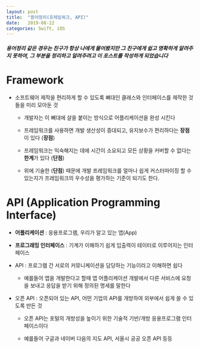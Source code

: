 ```yaml
---
layout: post
title:  "용어정리(프레임워크, API)"
date:   2019-08-22
categories: Swift, iOS
---
```


##### 용어정리 같은 경우는 친구가 항상 나에게 물어봤지만 그 친구에게 쉽고 명확하게 알려주지 못하여, 그 부분을 정리하고 알려주려고 이 포스트를 작성하게 되었습니다

# Framework

- 소프트웨어 제작을 편리하게 할 수 있도록 뼈대인 클래스와 인터페이스를 제작한 것들을 미리 모아둔 것
    
    - 개발자는 이 뼈대에 살을 붙이는 방식으로 어플리케이션을 완성 시킨다
    
    - 프레임워크를 사용하면 개발 생산성이 증대되고, 유지보수가 편리하다는 **장점**이 있다 (**장점**)
    
    - 프레임워크는 익숙해지는 데에 시간이 소요되고 모든 상황을 커버할 수 없다는 **한계**가 있다 (**단점**)
    
    - 위에 기술한 (**단점**) 때문에 개발 프레임워크를 얼마나 쉽게 커스터마이징 할 수 있는지가 프레임워크의 우수성을 평가하는 기준이 되기도 한다.
    
# API (Application Programming Interface)

- **어플리케이션** : 응용프로그램, 우리가 알고 있는 앱(App)

- **프로그래밍 인터페이스** : 기계가 이해하기 쉽게 입출력이 테이터로 이루어지는 인터페이스

- API : 프로그램 간 서로의 커뮤니케이션을 담당하는 기능이라고 이해하면 쉽다

    - 예를들어 앱을 개발한다고 할때 앱 어플리케이션 개발에서 다른 서비스에 요청을 보내고 응답을 받기 위해 정의된 명세를 말한다
    
- 오픈 API : 오픈되어 있는 API, 어떤 기업의 API를 개방하여 외부에서 쉽게 쓸 수 있도록 만든 것
    
    - 오픈 API는 포털의 개방성을 높이기 위한 기술적 기반/개방 응용프로그램 인터페이스이다
    
    - 예를들어 구글과 네이버 다음의 지도 API, 서울시 공공 오픈 API 등등